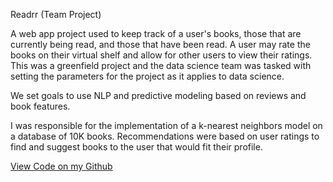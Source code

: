 Readrr (Team Project)

A web app project used to keep track of a user's books, those that are currently being read, and those that have been 
read. A user may rate the books on their virtual shelf and allow for other users to view their ratings. This was a 
greenfield project and the data science team was tasked with setting the parameters for the project as it applies to 
data science. 

We set goals to use NLP and predictive modeling based on reviews and book features. 

I was responsible for the implementation of a k-nearest neighbors model on a database of 10K books. Recommendations 
were based on user ratings to find and suggest books to the user that would fit their profile.

[View Code on my Github](https://github.com/Lambda-School-Labs/betterreads-ds)
